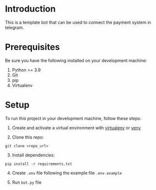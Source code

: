 # Introduction

This is a template bot that can be used to connect the payment system in telegram.

# Prerequisites

Be sure you have the following installed on your development machine:

1. Python >= 3.9
2. Git
3. pip
4. Virtualenv

# Setup

To run this project in your development machine, follow these steps:

1. Create and activate a virtual environment with
   [virtualenv](https://virtualenv.pypa.io/) or
   [venv](https://docs.python.org/3/library/venv.html)

2. Clone this repo:

`git clone <repo_url>`

3. Install dependencies:

`pip install -r requirements.txt`

4. Create `.env` file following the example file `.env.example`

5. Run `bot.py` file
